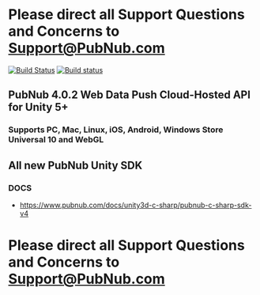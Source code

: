# Please direct all Support Questions and Concerns to Support@PubNub.com

[![Build Status](https://travis-ci.org/pubnub/unity.svg)](https://travis-ci.org/pubnub/unity) [![Build status](https://ci.appveyor.com/api/projects/status/1p3494pnt6rgqdsm?svg=true)](https://ci.appveyor.com/project/PubNub/unity)

## PubNub 4.0.2 Web Data Push Cloud-Hosted API for Unity 5+
### Supports PC, Mac, Linux, iOS, Android, Windows Store Universal 10 and WebGL

## All new PubNub Unity SDK
### DOCS 
  * https://www.pubnub.com/docs/unity3d-c-sharp/pubnub-c-sharp-sdk-v4

# Please direct all Support Questions and Concerns to Support@PubNub.com
